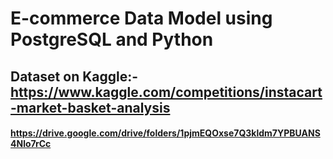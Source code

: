 # E-commerce Data Model using PostgreSQL and Python

## Dataset on Kaggle:- https://www.kaggle.com/competitions/instacart-market-basket-analysis

#### https://drive.google.com/drive/folders/1pjmEQOxse7Q3kldm7YPBUANS4Nlo7rCc
